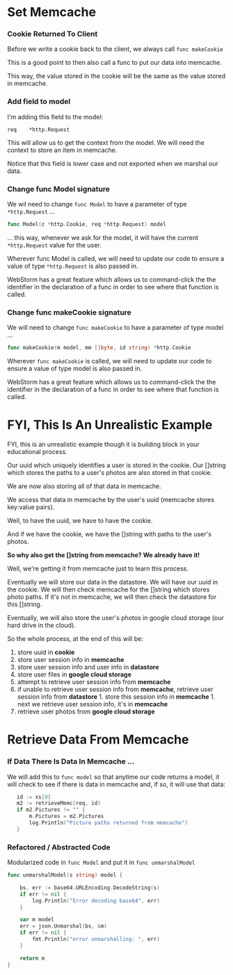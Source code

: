 # Set Memcache

### Cookie Returned To Client

Before we write a cookie back to the client, we always call `func makeCookie`

This is a good point to then also call a func to put our data into memcache.

This way, the value stored in the cookie will be the same as the value stored in memcache.

### Add field to model

I'm adding this field to the model:

`req 	*http.Request`

This will allow us to get the context from the model.  We will need the context to store an item in memcache.

Notice that this field is lower case and not exported when we marshal our data.

### Change func Model signature

We wil need to change `func Model` to have a parameter of type `*http.Request` ...

```go
func Model(c *http.Cookie, req *http.Request) model 
```

... this way, whenever we ask for the model, it will have the current `*http.Request` value for the user.

Wherever func Model is called, we will need to update our code to ensure a value of type `*http.Request` is also passed in. 

WebStorm has a great feature which allows us to command-click the the identifier in the declaration of a func in order to see where that function is called.

### Change func makeCookie signature

We will need to change `func makeCookie` to have a parameter of type model ... 

```go
func makeCookie(m model, mm []byte, id string) *http.Cookie 
```

Wherever `func makeCookie` is called, we will need to update our code to ensure a value of type model is also passed in. 

WebStorm has a great feature which allows us to command-click the the identifier in the declaration of a func in order to see where that function is called.

# FYI, This Is An Unrealistic Example

FYI, this is an unrealistic example though it is building block in your educational process. 

Our uuid which uniquely identifies a user is stored in the cookie. Our []string which stores the paths to a user's photos are also stored in that cookie. 

We are now also storing all of that data in memcache. 

We access that data in memcache by the user's uuid (memcache stores key:value pairs). 

Well, to have the uuid, we have to have the cookie. 

And if we have the cookie, we have the []string with paths to the user's photos. 

**So why also get the []string from memcache? We already have it!**

Well, we're getting it from memcache just to learn this process. 

Eventually we will store our data in the datastore. We will have our uuid in the cookie. We will then check memcache for the []string which stores photo paths. If it's not in memcache, we will then check the datastore for this []string.

Eventually, we will also store the user's photos in google cloud storage (our hard drive in the cloud). 

So the whole process, at the end of this will be:

1. store uuid in **cookie**
1. store user session info in **memcache**
1. store user session info and user info in **datastore**
1. store user files in **google cloud storage**
1. attempt to retrieve user session info from **memcache**
  1. if unable to retrieve user session info from **memcache**, retrieve user session info from **datastore**
    1. store this session info in **memcache**
    1. next we retrieve user session info, it's in **memcache**
1. retrieve user photos from **google cloud storage**

# Retrieve Data From Memcache

### If Data There Is Data In Memcache ...

We will add this to `func model` so that anytime our code returns a model, it will check to see if there is data in memcache and, if so, it will use that data:
 
 ```go
 	id := xs[0]
 	m2 := retrieveMemc(req, id)
 	if m2.Pictures != "" {
 		m.Pictures = m2.Pictures
 		log.Println("Picture paths returned from memcache")
 	}
 ```

### Refactored / Abstracted Code

Modularized code in `func Model` and put it in `func unmarshalModel`  

```go
func unmarshalModel(s string) model {

	bs, err := base64.URLEncoding.DecodeString(s)
	if err != nil {
		log.Println("Error decoding base64", err)
	}

	var m model
	err = json.Unmarshal(bs, &m)
	if err != nil {
		fmt.Println("error unmarshalling: ", err)
	}

	return m
}
```